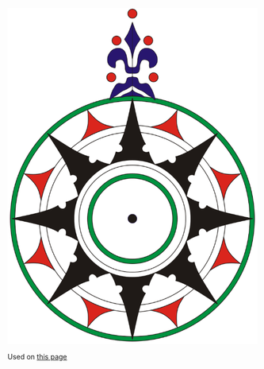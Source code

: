 ![The vector graphic](2-reworked.svg)

Used on [this page](https://en.wikipedia.org/wiki/Pedro_Reinel)

